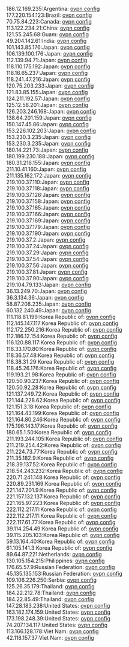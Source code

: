 186.12.169.235:Argentina: [ovpn config](vpn/186_12_169_235.ovpn)  
177.220.154.123:Brazil: [ovpn config](vpn/177_220_154_123.ovpn)  
70.75.84.223:Canada: [ovpn config](vpn/70_75_84_223.ovpn)  
113.122.234.21:China: [ovpn config](vpn/113_122_234_21.ovpn)  
121.55.245.68:Guam: [ovpn config](vpn/121_55_245_68.ovpn)  
49.204.142.61:India: [ovpn config](vpn/49_204_142_61.ovpn)  
101.143.85.176:Japan: [ovpn config](vpn/101_143_85_176.ovpn)  
106.139.100.176:Japan: [ovpn config](vpn/106_139_100_176.ovpn)  
112.139.94.71:Japan: [ovpn config](vpn/112_139_94_71.ovpn)  
118.110.175.192:Japan: [ovpn config](vpn/118_110_175_192.ovpn)  
118.16.65.237:Japan: [ovpn config](vpn/118_16_65_237.ovpn)  
118.241.47.216:Japan: [ovpn config](vpn/118_241_47_216.ovpn)  
120.75.203.233:Japan: [ovpn config](vpn/120_75_203_233.ovpn)  
121.83.85.155:Japan: [ovpn config](vpn/121_83_85_155.ovpn)  
124.211.192.57:Japan: [ovpn config](vpn/124_211_192_57.ovpn)  
125.12.56.201:Japan: [ovpn config](vpn/125_12_56_201.ovpn)  
126.203.246.168:Japan: [ovpn config](vpn/126_203_246_168.ovpn)  
138.64.201.159:Japan: [ovpn config](vpn/138_64_201_159.ovpn)  
150.147.45.86:Japan: [ovpn config](vpn/150_147_45_86.ovpn)  
153.226.102.203:Japan: [ovpn config](vpn/153_226_102_203.ovpn)  
153.230.3.235:Japan: [ovpn config](vpn/153_230_3_235.ovpn)  
153.230.3.235:Japan: [ovpn config](vpn/153_230_3_235.ovpn)  
180.14.221.73:Japan: [ovpn config](vpn/180_14_221_73.ovpn)  
180.199.230.188:Japan: [ovpn config](vpn/180_199_230_188.ovpn)  
180.31.216.155:Japan: [ovpn config](vpn/180_31_216_155.ovpn)  
211.10.41.160:Japan: [ovpn config](vpn/211_10_41_160.ovpn)  
211.135.162.172:Japan: [ovpn config](vpn/211_135_162_172.ovpn)  
219.100.37.110:Japan: [ovpn config](vpn/219_100_37_110.ovpn)  
219.100.37.118:Japan: [ovpn config](vpn/219_100_37_118.ovpn)  
219.100.37.126:Japan: [ovpn config](vpn/219_100_37_126.ovpn)  
219.100.37.158:Japan: [ovpn config](vpn/219_100_37_158.ovpn)  
219.100.37.165:Japan: [ovpn config](vpn/219_100_37_165.ovpn)  
219.100.37.166:Japan: [ovpn config](vpn/219_100_37_166.ovpn)  
219.100.37.169:Japan: [ovpn config](vpn/219_100_37_169.ovpn)  
219.100.37.179:Japan: [ovpn config](vpn/219_100_37_179.ovpn)  
219.100.37.190:Japan: [ovpn config](vpn/219_100_37_190.ovpn)  
219.100.37.2:Japan: [ovpn config](vpn/219_100_37_2.ovpn)  
219.100.37.24:Japan: [ovpn config](vpn/219_100_37_24.ovpn)  
219.100.37.29:Japan: [ovpn config](vpn/219_100_37_29.ovpn)  
219.100.37.54:Japan: [ovpn config](vpn/219_100_37_54.ovpn)  
219.100.37.56:Japan: [ovpn config](vpn/219_100_37_56.ovpn)  
219.100.37.81:Japan: [ovpn config](vpn/219_100_37_81.ovpn)  
219.100.37.90:Japan: [ovpn config](vpn/219_100_37_90.ovpn)  
219.104.79.133:Japan: [ovpn config](vpn/219_104_79_133.ovpn)  
36.13.249.70:Japan: [ovpn config](vpn/36_13_249_70.ovpn)  
36.3.134.36:Japan: [ovpn config](vpn/36_3_134_36.ovpn)  
58.87.208.235:Japan: [ovpn config](vpn/58_87_208_235.ovpn)  
60.132.240.49:Japan: [ovpn config](vpn/60_132_240_49.ovpn)  
111.118.81.199:Korea Republic of: [ovpn config](vpn/111_118_81_199.ovpn)  
112.145.147.117:Korea Republic of: [ovpn config](vpn/112_145_147_117.ovpn)  
112.172.250.216:Korea Republic of: [ovpn config](vpn/112_172_250_216.ovpn)  
112.186.12.154:Korea Republic of: [ovpn config](vpn/112_186_12_154.ovpn)  
116.120.88.117:Korea Republic of: [ovpn config](vpn/116_120_88_117.ovpn)  
118.33.170.80:Korea Republic of: [ovpn config](vpn/118_33_170_80.ovpn)  
118.36.57.48:Korea Republic of: [ovpn config](vpn/118_36_57_48.ovpn)  
118.38.31.29:Korea Republic of: [ovpn config](vpn/118_38_31_29.ovpn)  
118.45.26.176:Korea Republic of: [ovpn config](vpn/118_45_26_176.ovpn)  
119.193.21.98:Korea Republic of: [ovpn config](vpn/119_193_21_98.ovpn)  
120.50.90.237:Korea Republic of: [ovpn config](vpn/120_50_90_237.ovpn)  
120.50.92.28:Korea Republic of: [ovpn config](vpn/120_50_92_28.ovpn)  
121.137.249.72:Korea Republic of: [ovpn config](vpn/121_137_249_72.ovpn)  
121.144.228.62:Korea Republic of: [ovpn config](vpn/121_144_228_62.ovpn)  
121.151.3.18:Korea Republic of: [ovpn config](vpn/121_151_3_18.ovpn)  
121.164.43.199:Korea Republic of: [ovpn config](vpn/121_164_43_199.ovpn)  
121.164.80.246:Korea Republic of: [ovpn config](vpn/121_164_80_246.ovpn)  
175.196.143.17:Korea Republic of: [ovpn config](vpn/175_196_143_17.ovpn)  
180.65.1.50:Korea Republic of: [ovpn config](vpn/180_65_1_50.ovpn)  
211.193.244.105:Korea Republic of: [ovpn config](vpn/211_193_244_105.ovpn)  
211.219.254.42:Korea Republic of: [ovpn config](vpn/211_219_254_42.ovpn)  
211.224.73.77:Korea Republic of: [ovpn config](vpn/211_224_73_77.ovpn)  
211.35.182.9:Korea Republic of: [ovpn config](vpn/211_35_182_9.ovpn)  
218.39.137.52:Korea Republic of: [ovpn config](vpn/218_39_137_52.ovpn)  
218.54.243.232:Korea Republic of: [ovpn config](vpn/218_54_243_232.ovpn)  
220.71.241.148:Korea Republic of: [ovpn config](vpn/220_71_241_148.ovpn)  
220.89.231.169:Korea Republic of: [ovpn config](vpn/220_89_231_169.ovpn)  
221.147.201.9:Korea Republic of: [ovpn config](vpn/221_147_201_9.ovpn)  
221.157.132.137:Korea Republic of: [ovpn config](vpn/221_157_132_137.ovpn)  
221.165.97.223:Korea Republic of: [ovpn config](vpn/221_165_97_223.ovpn)  
222.112.217.11:Korea Republic of: [ovpn config](vpn/222_112_217_11.ovpn)  
222.112.217.11:Korea Republic of: [ovpn config](vpn/222_112_217_11.ovpn)  
222.117.61.77:Korea Republic of: [ovpn config](vpn/222_117_61_77.ovpn)  
39.114.254.49:Korea Republic of: [ovpn config](vpn/39_114_254_49.ovpn)  
39.115.205.103:Korea Republic of: [ovpn config](vpn/39_115_205_103.ovpn)  
59.13.164.40:Korea Republic of: [ovpn config](vpn/59_13_164_40.ovpn)  
61.105.141.3:Korea Republic of: [ovpn config](vpn/61_105_141_3.ovpn)  
89.64.87.221:Netherlands: [ovpn config](vpn/89_64_87_221.ovpn)  
130.105.154.215:Philippines: [ovpn config](vpn/130_105_154_215.ovpn)  
176.65.57.9:Russian Federation: [ovpn config](vpn/176_65_57_9.ovpn)  
45.135.135.153:Russian Federation: [ovpn config](vpn/45_135_135_153.ovpn)  
109.106.226.250:Serbia: [ovpn config](vpn/109_106_226_250.ovpn)  
125.26.35.179:Thailand: [ovpn config](vpn/125_26_35_179.ovpn)  
184.22.212.78:Thailand: [ovpn config](vpn/184_22_212_78.ovpn)  
184.22.85.49:Thailand: [ovpn config](vpn/184_22_85_49.ovpn)  
147.28.183.238:United States: [ovpn config](vpn/147_28_183_238.ovpn)  
163.182.174.159:United States: [ovpn config](vpn/163_182_174_159.ovpn)  
173.198.248.39:United States: [ovpn config](vpn/173_198_248_39.ovpn)  
74.207.134.117:United States: [ovpn config](vpn/74_207_134_117.ovpn)  
113.166.128.178:Viet Nam: [ovpn config](vpn/113_166_128_178.ovpn)  
42.118.157.37:Viet Nam: [ovpn config](vpn/42_118_157_37.ovpn)  
